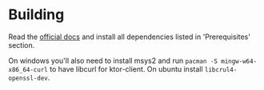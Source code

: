 # Building
Read the [official docs](https://github.com/JetBrains/kotlin-native#kotlinnative) and install all dependencies listed in 'Prerequisites' section.

On windows you'll also need to install msys2 and run `pacman -S mingw-w64-x86_64-curl` to have libcurl for ktor-client.
On ubuntu install `libcrul4-openssl-dev`.